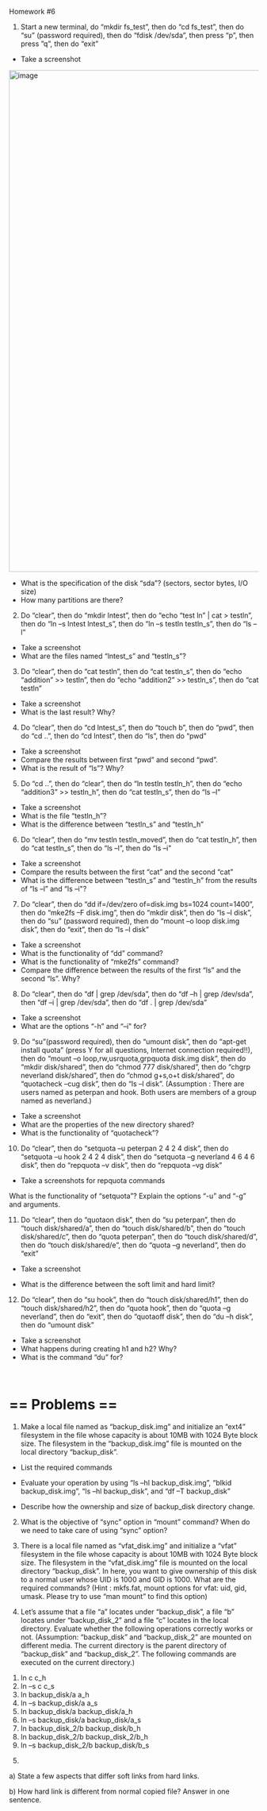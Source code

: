 Homework #6 

1. Start a new terminal, do “mkdir fs_test”, then do “cd fs_test”, then do “su” (password required), then do “fdisk /dev/sda”, then press “p”, then press ”q”, then do “exit” 

* Take a screenshot 

<img width="1011" alt="image" src="https://user-images.githubusercontent.com/48946398/234469516-ab1e5933-73e9-4c8d-b66e-43de8f1ba142.png">

* What is the specification of the disk “sda”? (sectors, sector bytes, I/O size)
* How many partitions are there? 

2. Do “clear”, then do “mkdir lntest”, then do “echo “test ln” | cat > testln”, then do “ln –s lntest lntest_s”, then do “ln –s testln testln_s”, then do “ls –l” 

- Take a screenshot 
-  What are the files named “lntest_s” and “testln_s”? 

3. Do “clear”, then do “cat testln”, then do “cat testln_s”, then do “echo “addition” >> testln”, then do “echo “addition2” >> testln_s”, then do “cat testln” 

* Take a screenshot 
*  What is the last result? Why? 

4. Do “clear”, then do “cd lntest_s”, then do “touch b”, then do “pwd”, then do “cd ..”, then do “cd lntest”, then do “ls”, then do “pwd” 

*  Take a screenshot 
* Compare the results between first “pwd” and second “pwd”. 
*  What is the result of “ls”? Why?

5. Do “cd ..”, then do “clear”, then do “ln testln testln_h”, then do “echo “addition3” >> testln_h”, then do “cat testln_s”, then do “ls –l” 

*  Take a screenshot 
*  What is the file “testln_h”? 
*  What is the difference between “testln_s” and “testln_h” 

6. Do “clear”, then do “mv testln testln_moved”, then do “cat testln_h”, then do “cat testln_s”, then do “ls –l”, then do “ls –i" 

* Take a screenshot 
*  Compare the results between the first “cat” and the second “cat” 
*  What is the difference between “testln_s” and “testln_h” from the results of “ls –l” and “ls –i"?

7. Do “clear”, then do “dd if=/dev/zero of=disk.img bs=1024 count=1400”, then do “mke2fs –F disk.img”, then do “mkdir disk”, then do “ls –l disk”, then do “su” (password required), then do “mount –o loop disk.img disk”, then do “exit”, then do “ls –l disk” 

*  Take a screenshot 
*  What is the functionality of “dd” command? 
*  What is the functionality of “mke2fs” command? 
*  Compare the difference between the results of the first “ls” and the second “ls”. Why? 

8. Do “clear”, then do “df | grep /dev/sda”, then do “df –h | grep /dev/sda”, then “df –i | grep /dev/sda”, then do “df . | grep /dev/sda” 

*  Take a screenshot 
*  What are the options “-h” and “–i" for? 

9. Do “su”(password required), then do “umount disk”, then do “apt-get install quota” (press Y for all questions, Internet connection required!!), then do “mount –o loop,rw,usrquota,grpquota disk.img disk”, then do “mkdir disk/shared”, then do “chmod 777 disk/shared”, then do “chgrp neverland disk/shared”, then do “chmod g+s,o+t disk/shared”, do “quotacheck –cug disk”, then do “ls –l disk”. (Assumption : There are users named as peterpan and hook. Both users are members of a group named as neverland.) 

- Take a screenshot 
- What are the properties of the new directory shared? 
- What is the functionality of “quotacheck”? 

10. Do “clear”, then do “setquota –u peterpan 2 4 2 4 disk”, then do “setquota –u hook 2 4 2 4 disk”, then do “setquota –g neverland 4 6 4 6 disk”, then do “repquota –v disk”, then do “repquota –vg disk” 

* Take a screenshots for repquota commands 

What is the functionality of “setquota”? Explain the options “-u” and “-g” and arguments. 

11. Do “clear”, then do “quotaon disk”, then do “su peterpan”, then do “touch disk/shared/a”, then do “touch disk/shared/b”, then do “touch disk/shared/c”, then do “quota peterpan”, then do “touch disk/shared/d”, then do “touch disk/shared/e”, then do “quota –g neverland”, then do “exit” 

- Take a screenshot 

- What is the difference between the soft limit and hard limit? 

12. Do “clear”, then do “su hook”, then do “touch disk/shared/h1”, then do “touch disk/shared/h2”, then do “quota hook”, then do “quota –g neverland”, then do “exit”, then do “quotaoff disk”, then do “du –h disk”, then do “umount disk” 

- Take a screenshot  
- What happens during creating h1 and h2? Why? 
- What is the command “du” for?

​				

#  == Problems == 

1. Make a local file named as “backup_disk.img” and initialize an “ext4” filesystem in the file whose capacity is about 10MB with 1024 Byte block size. The filesystem in the “backup_disk.img” file is mounted on the local directory “backup_disk”. 

- List the required commands 

- Evaluate your operation by using “ls –hl backup_disk.img”, “blkid backup_disk.img”, “ls –hl backup_disk”, and “df –T backup_disk”
- Describe how the ownership and size of backup_disk directory change. 

2. What is the objective of “sync” option in “mount” command? When do we need to take care of using “sync” option? 

3. There is a local file named as “vfat_disk.img” and initialize a “vfat” filesystem in the file whose capacity is about 10MB with 1024 Byte block size. The filesystem in the “vfat_disk.img” file is mounted on the local directory “backup_disk”. In here, you want to give ownership of this disk to a normal user whose UID is 1000 and GID is 1000. What are the required commands? (Hint : mkfs.fat, mount options for vfat: uid, gid, umask. Please try to use “man mount” to find this option) 
4. Let’s assume that a file “a” locates under “backup_disk”, a file “b” locates under “backup_disk_2” and a file “c” locates in the local directory. Evaluate whether the following operations correctly works or not. (Assumption: “backup_disk” and “backup_disk_2” are mounted on different media. The current directory is the parent directory of “backup_disk” and “backup_disk_2”. The following commands are executed on the current directory.) 

1) ln c c_h 
2)  ln –s c c_s 
3) ln backup_disk/a a_h 
4) ln –s backup_disk/a a_s 
5)  ln backup_disk/a backup_disk/a_h 
6)  ln –s backup_disk/a backup_disk/a_s 
7)  ln backup_disk_2/b backup_disk/b_h
8) ln backup_disk_2/b backup_disk_2/b_h 
9)  ln –s backup_disk_2/b backup_disk/b_s 

5. 

a) State a few aspects that differ soft links from hard links. 

b) How hard link is different from normal copied file? Answer in one sentence. 